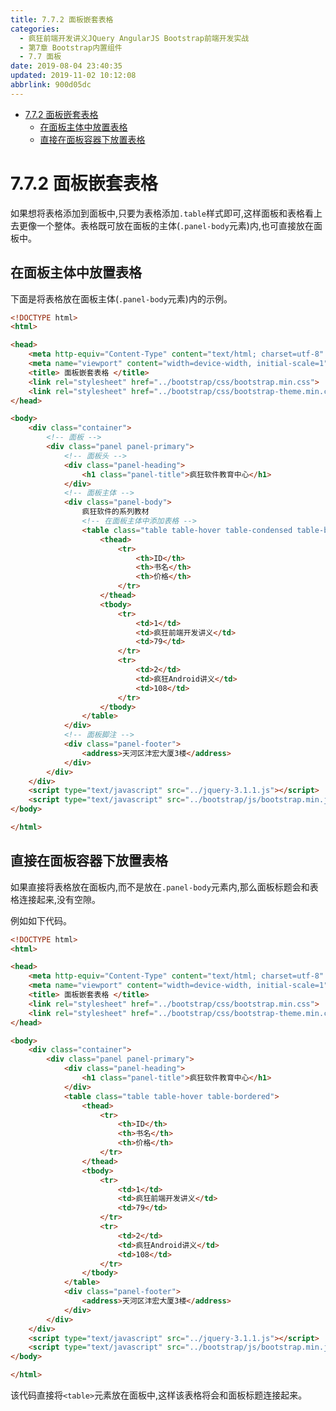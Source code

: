 ```yaml
---
title: 7.7.2 面板嵌套表格
categories: 
  - 疯狂前端开发讲义JQuery AngularJS Bootstrap前端开发实战
  - 第7章 Bootstrap内置组件
  - 7.7 面板
date: 2019-08-04 23:40:35
updated: 2019-11-02 10:12:08
abbrlink: 900d05dc
---
```

<div id='my_toc'>

- [7.7.2 面板嵌套表格](/JavaReadingNotes/900d05dc/#7-7-2-面板嵌套表格)
    - [在面板主体中放置表格](/JavaReadingNotes/900d05dc/#在面板主体中放置表格)
    - [直接在面板容器下放置表格](/JavaReadingNotes/900d05dc/#直接在面板容器下放置表格)

</div>
<!--more-->
<script>if (navigator.platform.toLowerCase() == 'win32'){document.getElementById('my_toc').style.display = 'none';}</script>

<!--end-->
<!--SSTStart-->
# 7.7.2 面板嵌套表格 #
如果想将表格添加到面板中,只要为表格添加`.table`样式即可,这样面板和表格看上去更像一个整体。表格既可放在面板的主体(`.panel-body`元素)内,也可直接放在面板中。
<!--SSTStop-->
## 在面板主体中放置表格 ##
下面是将表格放在面板主体(`.panel-body`元素)内的示例。
```html
<!DOCTYPE html>
<html>

<head>
	<meta http-equiv="Content-Type" content="text/html; charset=utf-8" />
	<meta name="viewport" content="width=device-width, initial-scale=1">
	<title> 面板嵌套表格 </title>
	<link rel="stylesheet" href="../bootstrap/css/bootstrap.min.css">
	<link rel="stylesheet" href="../bootstrap/css/bootstrap-theme.min.css">
</head>

<body>
	<div class="container">
		<!-- 面板 -->
		<div class="panel panel-primary">
			<!-- 面板头 -->
			<div class="panel-heading">
				<h1 class="panel-title">疯狂软件教育中心</h1>
			</div>
			<!-- 面板主体 -->
			<div class="panel-body">
				疯狂软件的系列教材
				<!-- 在面板主体中添加表格 -->
				<table class="table table-hover table-condensed table-bordered">
					<thead>
						<tr>
							<th>ID</th>
							<th>书名</th>
							<th>价格</th>
						</tr>
					</thead>
					<tbody>
						<tr>
							<td>1</td>
							<td>疯狂前端开发讲义</td>
							<td>79</td>
						</tr>
						<tr>
							<td>2</td>
							<td>疯狂Android讲义</td>
							<td>108</td>
						</tr>
					</tbody>
				</table>
			</div>
			<!-- 面板脚注 -->
			<div class="panel-footer">
				<address>天河区沣宏大厦3楼</address>
			</div>
		</div>
	</div>
	<script type="text/javascript" src="../jquery-3.1.1.js"></script>
	<script type="text/javascript" src="../bootstrap/js/bootstrap.min.js"></script>
</body>

</html>
```
## 直接在面板容器下放置表格 ##
<!--SSTStart-->
如果直接将表格放在面板内,而不是放在`.panel-body`元素内,那么面板标题会和表格连接起来,没有空隙。
<!--SSTStop-->
例如如下代码。
```html
<!DOCTYPE html>
<html>

<head>
	<meta http-equiv="Content-Type" content="text/html; charset=utf-8" />
	<meta name="viewport" content="width=device-width, initial-scale=1">
	<title> 面板嵌套表格 </title>
	<link rel="stylesheet" href="../bootstrap/css/bootstrap.min.css">
	<link rel="stylesheet" href="../bootstrap/css/bootstrap-theme.min.css">
</head>

<body>
	<div class="container">
		<div class="panel panel-primary">
			<div class="panel-heading">
				<h1 class="panel-title">疯狂软件教育中心</h1>
			</div>
			<table class="table table-hover table-bordered">
				<thead>
					<tr>
						<th>ID</th>
						<th>书名</th>
						<th>价格</th>
					</tr>
				</thead>
				<tbody>
					<tr>
						<td>1</td>
						<td>疯狂前端开发讲义</td>
						<td>79</td>
					</tr>
					<tr>
						<td>2</td>
						<td>疯狂Android讲义</td>
						<td>108</td>
					</tr>
				</tbody>
			</table>
			<div class="panel-footer">
				<address>天河区沣宏大厦3楼</address>
			</div>
		</div>
	</div>
	<script type="text/javascript" src="../jquery-3.1.1.js"></script>
	<script type="text/javascript" src="../bootstrap/js/bootstrap.min.js"></script>
</body>

</html>
```
该代码直接将`<table>`元素放在面板中,这样该表格将会和面板标题连接起来。
